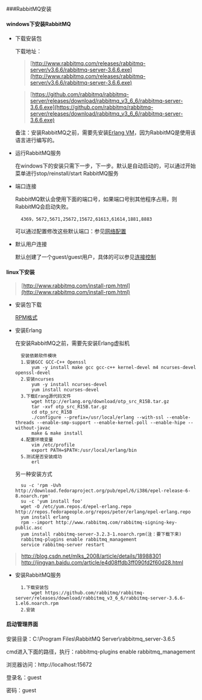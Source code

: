 ###RabbitMQ安装

#### windows下安装RabbitMQ

- 下载安装包

	下载地址：

	>[http://www.rabbitmq.com/releases/rabbitmq-server/v3.6.6/rabbitmq-server-3.6.6.exe](http://www.rabbitmq.com/releases/rabbitmq-server/v3.6.6/rabbitmq-server-3.6.6.exe)
	
	>[https://github.com/rabbitmq/rabbitmq-server/releases/download/rabbitmq_v3_6_6/rabbitmq-server-3.6.6.exe](https://github.com/rabbitmq/rabbitmq-server/releases/download/rabbitmq_v3_6_6/rabbitmq-server-3.6.6.exe)

	备注：安装RabbitMQ之前，需要先安装[Erlang VM](http://www.erlang.org/downloads)，因为RabbitMQ是使用该语言进行编写的。

- 运行RabbitMQ服务

	在windows下的安装只需下一步，下一步。默认是自动启动的，可以通过开始菜单进行stop/reinstall/start RabbitMQ服务

- 端口连接

	RabbitMQ默认会使用下面的端口号，如果端口号别其他程序占用，则RabbitMQ会启动失败。

		4369，5672,5671,25672,15672,61613,61614,1881,8883

	可以通过配置修改这些默认端口：参见[网络配置](http://www.rabbitmq.com/networking.html)

- 默认用户连接

	默认创建了一个guest/guest用户，具体的可以参见[连接控制](http://www.rabbitmq.com/access-control.html)

#### linux下安装

>[http://www.rabbitmq.com/install-rpm.html](http://www.rabbitmq.com/install-rpm.html)

- 安装包下载

	[RPM格式](https://github.com/rabbitmq/rabbitmq-server/releases/download/rabbitmq_v3_6_6/rabbitmq-server-3.6.6-1.el6.noarch.rpm)

- 安装Erlang

	在安装RabbitMQ之前，需要先安装Erlang虚拟机

		安装依赖软件模块
		1.安装GCC GCC-C++ Openssl
			yum -y install make gcc gcc-c++ kernel-devel m4 ncurses-devel openssl-devel
		2.安装ncurses
			yum -y install ncurses-devel
			yum install ncurses-devel
		3.下载Erang源代码文件
			wget http://erlang.org/download/otp_src_R15B.tar.gz
			tar -xvf otp_src_R15B.tar.gz
			cd otp_src_R15B
			./configure --prefix=/usr/local/erlang --with-ssl --enable-threads --enable-smp-support --enable-kernel-poll --enable-hipe --without-javac 
			make & make install
		4.配置环境变量
			vim /etc/profile
			export PATH=$PATH:/usr/local/erlang/bin		
		5.测试是否安装成功
			erl
	
	另一种安装方式

		su -c 'rpm -Uvh http://download.fedoraproject.org/pub/epel/6/i386/epel-release-6-8.noarch.rpm'
		su -c 'yum install foo'  
		wget -O /etc/yum.repos.d/epel-erlang.repo http://repos.fedorapeople.org/repos/peter/erlang/epel-erlang.repo  
		yum install erlang  
		rpm --import http://www.rabbitmq.com/rabbitmq-signing-key-public.asc  
		yum install rabbitmq-server-3.2.3-1.noarch.rpm(注：要下载下来)  
		rabbitmq-plugins enable rabbitmq_management  
		service rabbitmq-server restart  

>http://blog.csdn.net/mlks_2008/article/details/18988301
>http://jingyan.baidu.com/article/e4d08ffdb3ff090fd2f60d28.html

		
- 安装RabbitMQ服务

		1.下载安装包
			wget https://github.com/rabbitmq/rabbitmq-server/releases/download/rabbitmq_v3_6_6/rabbitmq-server-3.6.6-1.el6.noarch.rpm
		2.安装
			


			














































#### 启动管理界面

安装目录：C:\Program Files\RabbitMQ Server\rabbitmq_server-3.6.5

cmd进入下面的路径，执行：rabbitmq-plugins enable rabbitmq_management

浏览器访问：http://localhost:15672

登录名：guest

密码：guest